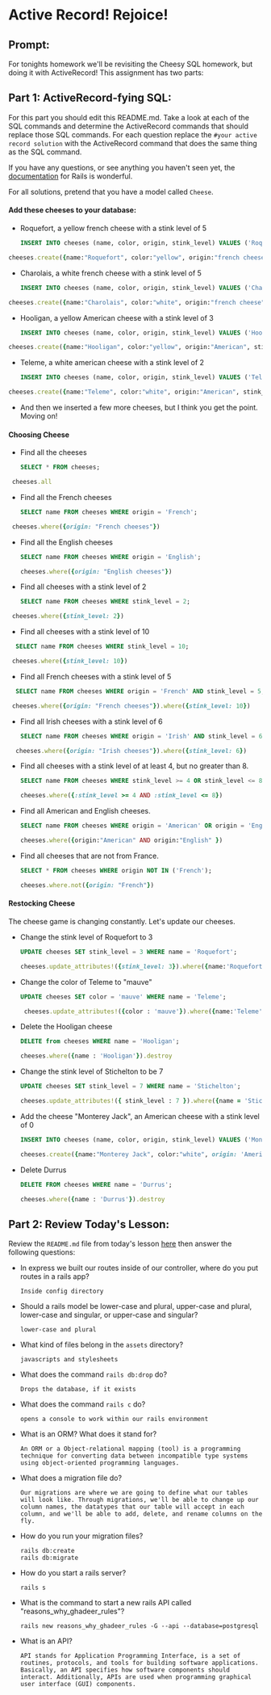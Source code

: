 # Active Record!  Rejoice!

## Prompt:
For tonights homework we'll be revisiting the Cheesy SQL homework, but doing it with ActiveRecord!  This assignment has two parts:

## Part 1: ActiveRecord-fying SQL:

For this part you should edit this README.md. Take a look at each of the SQL commands and determine the ActiveRecord commands that should replace those SQL commands.  For each question replace the `#your active record solution` with the ActiveRecord command that does the same thing as the SQL command.

If you have any questions, or see anything you haven't seen yet, the [documentation](https://guides.rubyonrails.org/active_record_basics.html) for Rails is wonderful.

For all solutions, pretend that you have a model called `Cheese`.

#### Add these cheeses to your database:

- Roquefort, a yellow french cheese with a stink level of 5
  ```sql
  INSERT INTO cheeses (name, color, origin, stink_level) VALUES ('Roquefort', 'yellow', 'French', 5);
  ```

```ruby
cheeses.create({name:"Roquefort", color:"yellow", origin:"french cheese", stink_level:5})

```

- Charolais, a white french cheese with a stink level of 5
  ```sql
  INSERT INTO cheeses (name, color, origin, stink_level) VALUES ('Charolais', 'white', 'French', 5);
  ```
```ruby
cheeses.create({name:"Charolais", color:"white", origin:"french cheese", stink_level:5})
```

- Hooligan, a yellow American cheese with a stink level of 3
  ```sql
  INSERT INTO cheeses (name, color, origin, stink_level) VALUES ('Hooligan', 'yellow', 'American', 3);
  ```

```ruby
cheeses.create({name:"Hooligan", color:"yellow", origin:"American", stink_level:3})
```
- Teleme, a white american cheese with a stink level of 2
  ```sql
  INSERT INTO cheeses (name, color, origin, stink_level) VALUES ('Teleme', 'white', 'American', 2);
  ```

```ruby
cheeses.create({name:"Teleme", color:"white", origin:"American", stink_level:2})
```
- And then we inserted a few more cheeses, but I think you get the point.  Moving on!

#### Choosing Cheese


- Find all the cheeses
  
  ```sql
  SELECT * FROM cheeses;
  ```

```ruby
 cheeses.all
```

- Find all the French cheeses
    
  ```sql
  SELECT name FROM cheeses WHERE origin = 'French';
  ```

```ruby
 cheeses.where({origin: "French cheeses"})
```
- Find all the English cheeses
    
  ```sql
  SELECT name FROM cheeses WHERE origin = 'English';
  ```

  ```ruby
  cheeses.where({origin: "English cheeses"})
  ```
- Find all cheeses with a stink level of 2
    
  ```sql
  SELECT name FROM cheeses WHERE stink_level = 2;
  ```

```ruby
 cheeses.where({stink_level: 2})
```
- Find all cheeses with a stink level of 10
  
```sql
  SELECT name FROM cheeses WHERE stink_level = 10;
```

```ruby
 cheeses.where({stink_level: 10})
```
- Find all French cheeses with a stink level of 5
    
```sql
  SELECT name FROM cheeses WHERE origin = 'French' AND stink_level = 5;
```

```ruby
 cheeses.where({origin: "French cheeses"}).where({stink_level: 10})
```
- Find all Irish cheeses with a stink level of 6
    
  ```sql
  SELECT name FROM cheeses WHERE origin = 'Irish' AND stink_level = 6;
  ```

```ruby
  cheeses.where({origin: "Irish cheeses"}).where({stink_level: 6})
  ```
- Find all cheeses with a stink level of at least 4, but no greater than 8.
    
  ```sql
  SELECT name FROM cheeses WHERE stink_level >= 4 OR stink_level <= 8;
  ```

  ```ruby
  cheeses.where({:stink_level >= 4 AND :stink_level <= 8})
  ```
- Find all American and English cheeses.
    
  ```sql
  SELECT name FROM cheeses WHERE origin = 'American' OR origin = 'English';
  ```

  ```ruby
  cheeses.where({origin:"American" AND origin:"English" })
  ```
- Find all cheeses that are not from France.
    
  ```sql
  SELECT * FROM cheeses WHERE origin NOT IN ('French');
  ```

  ```ruby
  cheeses.where.not({origin: "French"})
  ```


#### Restocking Cheese

The cheese game is changing constantly. Let's update our cheeses.

- Change the stink level of Roquefort to 3
    
  ```sql
  UPDATE cheeses SET stink_level = 3 WHERE name = 'Roquefort';
  ```

  ```ruby
  cheeses.update_attributes!({stink_level: 3}).where({name:'Roquefort'})
  ```
- Change the color of Teleme to "mauve"
    
  ```sql
  UPDATE cheeses SET color = 'mauve' WHERE name = 'Teleme';
  ```

  ```ruby
   cheeses.update_attributes!({color : 'mauve'}).where({name:'Teleme'})
  ```
- Delete the Hooligan cheese
    
  ```sql
  DELETE from cheeses WHERE name = 'Hooligan';
  ```

  ```ruby
  cheeses.where({name : 'Hooligan'}).destroy
  ```
- Change the stink level of Stichelton to be 7
    
  ```sql
  UPDATE cheeses SET stink_level = 7 WHERE name = 'Stichelton';
  ```

  ```ruby
  cheeses.update_attributes!({ stink_level : 7 }).where({name = 'Stichelton'})
  ```
- Add the cheese "Monterey Jack", an American cheese with a stink level of 0
    
  ```sql
  INSERT INTO cheeses (name, color, origin, stink_level) VALUES ('Monterey Jack', 'white', 'American', 0);
  ```

  ```ruby
  cheeses.create({name:"Monterey Jack", color:"white", origin: 'American', stink_level:0})
  ```
- Delete Durrus
    
  ```sql
  DELETE FROM cheeses WHERE name = 'Durrus';
  ```

  ```ruby
  cheeses.where({name : 'Durrus'}).destroy
  ```

## Part 2: Review Today's Lesson:
Review the `README.md` file from today's lesson [here](https://github.com/WDI-HoneyBadger/w10d03-intro-to-rails) then answer the following questions:

- In express we built our routes inside of our controller, where do you put routes in a rails app?
  ```
  Inside config directory
  ```
- Should a rails model be lower-case and plural, upper-case and plural, lower-case and singular, or upper-case and singular?
  ```
  lower-case and plural
  ```
- What kind of files belong in the `assets` directory?
  ```
  javascripts and stylesheets
  ```
- What does the command `rails db:drop` do?
  ```
  Drops the database, if it exists
  ```
- What does the command `rails c` do?
  ```
  opens a console to work within our rails environment
  ```
- What is an ORM?  What does it stand for?
  ```
  An ORM or a Object-relational mapping (tool) is a programming technique for converting data between incompatible type systems using object-oriented programming languages.
  ```
- What does a migration file do?
  ```
  Our migrations are where we are going to define what our tables will look like. Through migrations, we'll be able to change up our column names, the datatypes that our table will accept in each column, and we'll be able to add, delete, and rename columns on the fly.
  ```
- How do you run your migration files?
  ```
  rails db:create
  rails db:migrate
  ```
- How do you start a rails server?
  ```
  rails s
  ```
- What is the command to start a new rails API called "reasons_why_ghadeer_rules"?
  ```
  rails new reasons_why_ghadeer_rules -G --api --database=postgresql
  ```
- What is an API?
  ```
  API stands for Application Programming Interface, is a set of routines, protocols, and tools for building software applications. Basically, an API specifies how software components should interact. Additionally, APIs are used when programming graphical user interface (GUI) components.

  ```
